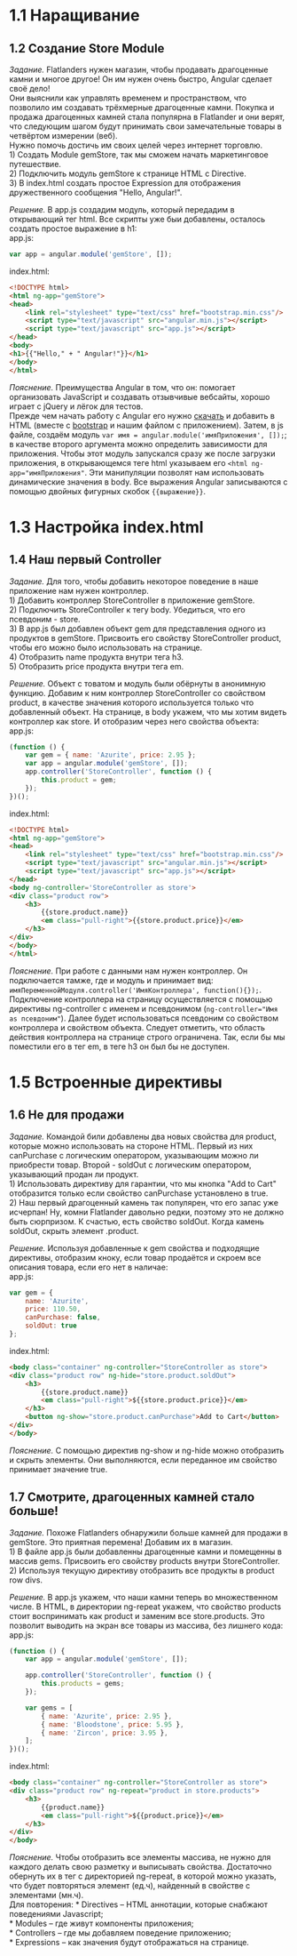 # 1.1 Наращивание

## 1.2 Создание Store Module

_Задание._
Flatlanders нужен магазин, чтобы продавать драгоценные камни и многое другое! Он им нужен очень быстро, Angular сделает своё дело!   
Они выяснили как управлять временем и пространством, что позволило им создавать трёхмерные драгоценные камни. Покупка и продажа драгоценных камней стала популярна в Flatlander и они верят, что следующим шагом будут принимать свои замечательные товары в четвёртом измерении (веб).   
Нужно помочь достичь им своих целей через интернет торговлю.   
	1) Создать Module gemStore, так мы сможем начать маркетинговое путешествие.   
	2) Подключить модуль gemStore к странице HTML с Directive.   
	3) В index.html создать простое Expression для отображения дружественного сообщения "Hello, Angular!".

_Решение._
В app.js создадим модуль, который передадим в открывающий тег html. Все скрипты уже быи добавлены, осталось создать простое выражение в h1:   
app.js:
```javascript
var app = angular.module('gemStore', []);
```
index.html:
```html
<!DOCTYPE html>
<html ng-app="gemStore">
<head>
    <link rel="stylesheet" type="text/css" href="bootstrap.min.css"/>
    <script type="text/javascript" src="angular.min.js"></script>
    <script type="text/javascript" src="app.js"></script>
</head>
<body>
<h1>{{"Hello," + " Angular!"}}</h1>
</body>
</html>
```

_Пояснение._
Преимущества Angular в том, что он: помогает организовать JavaScript и создавать отзывчивые вебсайты, хорошо играет с jQuery и лёгок для тестов.   
Прежде чем начать работу с Angular его нужно [скачать](https://angularjs.org/) и добавить в HTML (вместе с [bootstrap](http://getbootstrap.com/getting-started/#download) и нашим файлом с приложением). Затем, в js файле, создаём модуль `var имя = angular.module('имяПриложения', []);`; в качестве второго аргумента можно определить зависимости для приложения. Чтобы этот модуль запускался сразу же после загрузки приложения, в открывающемся теге html указываем его `<html ng-app="имяПриложения"`. Эти манипуляции позволят нам использовать динамические значения в body. Все выражения Angular записываются с помощью двойных фигурных скобок `{{выражение}}`.

# 1.3 Настройка index.html

## 1.4 Наш первый Controller

_Задание._
Для того, чтобы добавить некоторое поведение в наше приложение нам нужен контроллер.   
	1) Добавить контроллер StoreController в приложение gemStore.   
	2) Подключить StoreController к тегу body. Убедиться, что его псевдоним - store.   
	3) В app.js был добавлен объект gem для представления одного из продуктов в gemStore. Присвоить его свойству StoreController product, чтобы его можно было использовать на странице.   
	4) Отобразить name продукта внутри тега h3.   
	5) Отобразить price продукта внутри тега em.

_Решение._
Объект с товатом и модуль были обёрнуты в анонимную функцию. Добавим к ним контроллер StoreController со свойством product, в качестве значения которого используется только что добавленный объект. На странице, в body укажем, что мы хотим видеть контроллер как store. И отобразим через него свойства объекта:   
app.js:
```javascript
(function () {
    var gem = { name: 'Azurite', price: 2.95 };
    var app = angular.module('gemStore', []);
    app.controller('StoreController', function () {
        this.product = gem;
    });
})();
```
index.html:
```html
<!DOCTYPE html>
<html ng-app="gemStore">
<head>
    <link rel="stylesheet" type="text/css" href="bootstrap.min.css"/>
    <script type="text/javascript" src="angular.min.js"></script>
    <script type="text/javascript" src="app.js"></script>
</head>
<body ng-controller='StoreController as store'>
<div class="product row">
    <h3>
        {{store.product.name}}
        <em class="pull-right">{{store.product.price}}</em>
    </h3>
</div>
</body>
</html>
```

_Пояснение._
При работе с данными нам нужен контроллер. Он подключается тамже, где и модуль и принимает вид: `имяПеременнойМодуля.controller('ИмяКонтроллера', function(){});`. Подключение контроллера на страницу осуществляется с помощью директивы ng-controller с именем и псевдонимом (`ng-controller="Имя as псевдоним"`). Далее будет использоваться псевдоним со свойством контроллера и свойством объекта. Следует отметить, что область действия контроллера на странице строго ограничена. Так, если бы мы поместили его в тег em, в теге h3 он был бы не доступен.

# 1.5 Встроенные директивы

## 1.6 Не для продажи

_Задание._
Командой били добавлены два новых свойства для product, которые можно использовать на стороне HTML. Первый из них canPurchase с логическим оператором, указывающим можно ли приобрести товар. Второй - soldOut с логическим оператором, указывающий продан ли продукт.   
	1) Использовать директиву для гарантии, что мы кнопка "Add to Cart" отобразится только если свойство canPurchase установлено в true.   
	2) Наш первый драгоценный камень так популярен, что его запас уже исчерпан! Ну, комни Flatlander давольно редки, поэтому это не должно быть сюрпризом. К счастью, есть свойство soldOut. Когда камень soldOut, скрыть элемент .product.

_Решение._
Используя добавленные к gem свойства и подходящие директивы, отобразим кноку, если товар продаётся и скроем все описания товара, если его нет в наличае:    
app.js:
```javascript
var gem = {
    name: 'Azurite',
    price: 110.50,
    canPurchase: false,
    soldOut: true
};
```
index.html:
```html
<body class="container" ng-controller="StoreController as store">
<div class="product row" ng-hide="store.product.soldOut">
    <h3>
        {{store.product.name}}
        <em class="pull-right">${{store.product.price}}</em>
    </h3>
    <button ng-show="store.product.canPurchase">Add to Cart</button>
</div>
</body>
```

_Пояснение._
С помощью директив ng-show и ng-hide можно отобразить и скрыть элементы. Они выполняются, если переданное им свойство принимает значение true.

## 1.7 Смотрите, драгоценных камней стало больше!

_Задание._
Похоже Flatlanders обнаружили больше камней для продажи в gemStore. Это приятная перемена! Добавим их в магазин.   
	1) В файле app.js были добавленны драгоценные камни и помещенны в массив gems. Присвоить его свойству products внутри StoreController.   
	2) Используя текущую директиву отобразить все продукты в product row divs. 

_Решение._
В app.js укажем, что наши камни теперь во множественном числе. В HTML, в директории ng-repeat укажем, что свойство products стоит воспринимать как product и заменим все store.products. Это позволит выводить на экран все товары из массива, без лишнего кода:   
app.js:
```javascript
(function () {
    var app = angular.module('gemStore', []);

    app.controller('StoreController', function () {
        this.products = gems;
    });

    var gems = [
        { name: 'Azurite', price: 2.95 },
        { name: 'Bloodstone', price: 5.95 },
        { name: 'Zircon', price: 3.95 },
    ];
})();
```
index.html:
```html
<body class="container" ng-controller="StoreController as store">
<div class="product row" ng-repeat="product in store.products">
    <h3>
        {{product.name}}
        <em class="pull-right">${{product.price}}</em>
    </h3>
</div>
</body>
```

_Пояснение._
Чтобы отобразить все элементы массива, не нужно для каждого делать свою разметку и выписывать свойства. Достаточно обернуть их в тег с директорией ng-repeat, в которой можно указать, что будет повторяться элемент (ед.ч), найденный в свойстве с элементами (мн.ч).   
Для повторения: 
	*	Directives – HTML аннотации, которые снабжают поведениями Javascript;  
	*	Modules – где живут компоненты приложения;  
	*	Controllers – где мы добавляем поведение приложению;   
	*	Expressions – как значения будут отображаться на странице. 